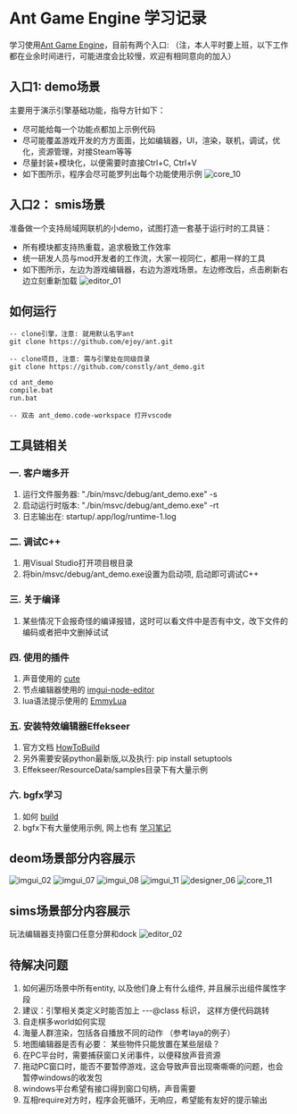 # Ant Game Engine 学习记录
学习使用[Ant Game Engine](https://github.com/ejoy/ant)，目前有两个入口:
（注，本人平时要上班，以下工作都在业余时间进行，可能进度会比较慢，欢迎有相同意向的加入）
## 入口1: demo场景 
主要用于演示引擎基础功能，指导方针如下：
* 尽可能给每一个功能点都加上示例代码
* 尽可能覆盖游戏开发的方方面面，比如编辑器，UI，渲染，联机，调试，优化，资源管理，对接Steam等等
* 尽量封装+模块化，以便需要时直接Ctrl+C, Ctrl+V
* 如下图所示，程序会尽可能罗列出每个功能使用示例
![core_10](./img/core_10.png)

## 入口2： smis场景
准备做一个支持局域网联机的小demo，试图打造一套基于运行时的工具链：
* 所有模块都支持热重载，追求极致工作效率
* 统一研发人员与mod开发者的工作流，大家一视同仁，都用一样的工具
* 如下图所示，左边为游戏编辑器，右边为游戏场景。左边修改后，点击刷新右边立刻重新加载
![editor_01](./img/editor_01.png)

## 如何运行
```
-- clone引擎，注意: 就用默认名字ant
git clone https://github.com/ejoy/ant.git   

-- clone项目, 注意: 需与引擎处在同级目录
git clone https://github.com/constly/ant_demo.git

cd ant_demo
compile.bat
run.bat 

-- 双击 ant_demo.code-workspace 打开vscode
```

## 工具链相关
### 一. 客户端多开
1. 运行文件服务器: "./bin/msvc/debug/ant_demo.exe" -s
2. 启动运行时版本: "./bin/msvc/debug/ant_demo.exe" -rt
3. 日志输出在: startup/.app/log/runtime-1.log

### 二. 调试C++
1. 用Visual Studio打开项目根目录
2. 将bin/msvc/debug/ant_demo.exe设置为启动项, 启动即可调试C++

### 三. 关于编译
1. 某些情况下会报奇怪的编译报错，这时可以看文件中是否有中文，改下文件的编码或者把中文删掉试试

### 四. 使用的插件
1. 声音使用的 [cute](https://github.com/RandyGaul/cute_headers)
2. 节点编辑器使用的 [imgui-node-editor](https://github.com/thedmd/imgui-node-editor.git)
2. lua语法提示使用的 [EmmyLua](https://github.com/EmmyLua/IntelliJ-EmmyLua)

### 五. 安装特效编辑器Effekseer  
1. 官方文档 [HowToBuild](https://github.com/effekseer/Effekseer/blob/master/docs/Development/HowToBuild.md)  
2. 另外需要安装python最新版,以及执行: pip install setuptools
3. Effekseer/ResourceData/samples目录下有大量示例

### 六. bgfx学习
1. 如何 [build](https://github.com/bkaradzic/bgfx/blob/master/docs/build.rst)
1. bgfx下有大量使用示例, 网上也有 [学习笔记](https://hinageshi01.github.io/2022/05/30/bgfx/)



## deom场景部分内容展示
![imgui_02](./img/imgui_02.png)
![imgui_07](./img/imgui_07.png)
![imgui_08](./img/imgui_08.png)
![imgui_11](./img/imgui_11.png)
![designer_06](./img/designer_06.png)
![core_11](./img/core_11.png)

## sims场景部分内容展示
玩法编辑器支持窗口任意分屏和dock
![editor_02](./img/editor_02.png)



## 待解决问题
1. 如何遍历场景中所有entity, 以及他们身上有什么组件, 并且展示出组件属性字段
2. 建议：引擎相关类定义时能否加上 ---@class 标识， 这样方便代码跳转
3. 自走棋多world如何实现
4. 海量人群渲染，包括各自播放不同的动作 （参考laya的例子）
5. 地图编辑器是否有必要： 某些物件只能放置在某些层级？
6. 在PC平台时，需要捕获窗口关闭事件，以便释放声音资源
7. 拖动PC窗口时，能否不要暂停游戏，这会导致声音出现嘶嘶嘶的问题，也会暂停windows的收发包
8. windows平台希望有接口得到窗口句柄，声音需要
9. 互相require对方时，程序会死循环，无响应，希望能有友好的提示输出

